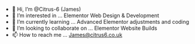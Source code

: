 - 👋 Hi, I’m @Citrus-6 (James)
- 👀 I’m interested in ... Elementor Web Design & Development
- 🌱 I’m currently learning ... Advanced Elementor adjustments and coding
- 💞️ I’m looking to collaborate on ... Elementor Website Builds
- 📫 How to reach me ... James@citrus6.co.uk

<!---
Citrus-6/Citrus-6 is a ✨ special ✨ repository because its `README.md` (this file) appears on your GitHub profile.
You can click the Preview link to take a look at your changes.
--->
